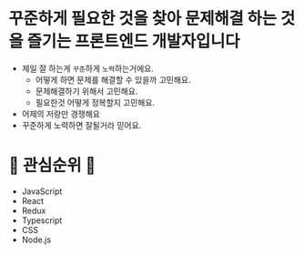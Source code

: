 # 꾸준하게 필요한 것을 찾아 문제해결 하는 것을 즐기는 프론트엔드 개발자입니다

* 제일 잘 하는게 `꾸준`하게 `노력`하는거에요.
  * 어떻게 하면 문제를 해결할 수 있을까 고민해요.
  * 문제해결하기 위해서 고민해요.
  * 필요한것 어떻게 정복할지 고민해요.
* 어제의 저랑만 경쟁해요
* 꾸준하게 노력하면 잘될거라 믿어요.

# 📌 관심순위 📌
* JavaScript
* React
* Redux
* Typescript
* CSS
* Node.js


<!--
**happyjy/happyjy** is a ✨ _special_ ✨ repository because its `README.md` (this file) appears on your GitHub profile.

Here are some ideas to get you started:

- 🔭 I’m currently working on ...
- 🌱 I’m currently learning ...
- 👯 I’m looking to collaborate on ...
- 🤔 I’m looking for help with ...
- 💬 Ask me about ...
- 📫 How to reach me: ...
- 😄 Pronouns: ...
- ⚡ Fun fact: ...
-->

